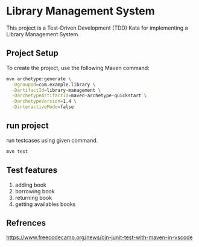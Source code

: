 # Library Management System

This project is a Test-Driven Development (TDD) Kata for implementing a Library Management System.

## Project Setup

To create the project, use the following Maven command:

```sh
mvn archetype:generate \
  -DgroupId=com.example.library \
  -DartifactId=library-management \
  -DarchetypeArtifactId=maven-archetype-quickstart \
  -DarchetypeVersion=1.4 \
  -DinteractiveMode=false
```
## run project

run testcases using given command.

```sh
mvn test
```

## Test features

1. adding book
2. borrowing book
3. returning book
4. getting availables books

## Refrences

https://www.freecodecamp.org/news/cjn-junit-test-with-maven-in-vscode

